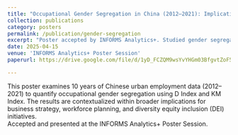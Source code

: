 ```yaml
---
title: "Occupational Gender Segregation in China (2012–2021): Implications for Business and Workforce Strategy"
collection: publications
category: posters
permalink: /publication/gender-segregation
excerpt: "Poster accepted by INFORMS Analytics+. Studied gender segregation in Chinese labor markets using D and KM indices and linked findings to business strategy and workforce planning."
date: 2025-04-15
venue: 'INFORMS Analytics+ Poster Session'
paperurl: https://drive.google.com/file/d/1yD_FCZQM9wsYvYHGm03BfgvtZoF5WSPL/view?usp=sharing

---
```

This poster examines 10 years of Chinese urban employment data (2012–2021) to quantify occupational gender segregation using D Index and KM Index. The results are contextualized within broader implications for business strategy, workforce planning, and diversity equity inclusion (DEI) initiatives.  
Accepted and presented at the INFORMS Analytics+ Poster Session.
